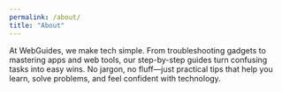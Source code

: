 ```yaml
---
permalink: /about/
title: "About"
---
```


At WebGuides, we make tech simple. From troubleshooting gadgets to mastering apps and web tools, our step-by-step guides turn confusing tasks into easy wins. No jargon, no fluff—just practical tips that help you learn, solve problems, and feel confident with technology.
